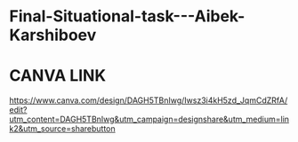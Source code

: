 # Final-Situational-task---Aibek-Karshiboev
# CANVA LINK
https://www.canva.com/design/DAGH5TBnIwg/Iwsz3i4kH5zd_JqmCdZRfA/edit?utm_content=DAGH5TBnIwg&utm_campaign=designshare&utm_medium=link2&utm_source=sharebutton
